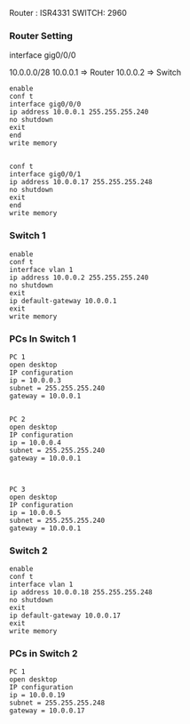 Router : ISR4331
SWITCH: 2960

### Router Setting
interface gig0/0/0

10.0.0.0/28
10.0.0.1 => Router
10.0.0.2 => Switch

```
enable
conf t
interface gig0/0/0
ip address 10.0.0.1 255.255.255.240
no shutdown
exit
end
write memory


conf t
interface gig0/0/1
ip address 10.0.0.17 255.255.255.248
no shutdown
exit
end
write memory
```

### Switch 1
```
enable
conf t
interface vlan 1
ip address 10.0.0.2 255.255.255.240
no shutdown
exit
ip default-gateway 10.0.0.1
exit
write memory
```


### PCs In Switch 1

```
PC 1
open desktop
IP configuration
ip = 10.0.0.3
subnet = 255.255.255.240
gateway = 10.0.0.1


PC 2
open desktop
IP configuration
ip = 10.0.0.4
subnet = 255.255.255.240
gateway = 10.0.0.1



PC 3
open desktop
IP configuration
ip = 10.0.0.5
subnet = 255.255.255.240
gateway = 10.0.0.1
```

### Switch 2

```
enable
conf t
interface vlan 1
ip address 10.0.0.18 255.255.255.248
no shutdown
exit
ip default-gateway 10.0.0.17
exit
write memory
```


### PCs in Switch 2
```
PC 1
open desktop
IP configuration
ip = 10.0.0.19
subnet = 255.255.255.248
gateway = 10.0.0.17
```
